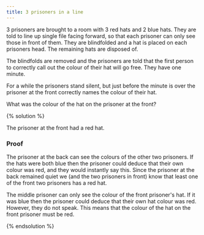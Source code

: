 ```yaml
---
title: 3 prisoners in a line
---
```


3 prisoners are brought to a room with 3 red hats and 2 blue hats. They are told
to line up single file facing forward, so that each prisoner can only see those
in front of them. They are blindfolded and a hat is placed on each prisoners
head. The remaining hats are disposed of.

The blindfolds are removed and the prisoners are told that the first person to
correctly call out the colour of their hat will go free. They have one minute.

For a while the prisoners stand silent, but just before the minute is over the
prisoner at the front correctly names the colour of their hat.

What was the colour of the hat on the prisoner at the front?

{% solution %}

The prisoner at the front had a red hat.

### Proof

The prisoner at the back can see the colours of the other two prisoners. If the hats
were both blue then the prisoner could deduce that their own colour was red, and they would
instantly say this. Since the prisoner at the back remained quiet we (and the
two prisoners in front) know that least one of the front two prisoners has a red
hat.

The middle prisoner can only see the colour of the front prisoner's hat. If it
was blue then the prisoner could deduce that their own hat colour was red. However, they do
not speak. This means that the colour of the hat on the front prisoner must be
red.

{% endsolution %}
